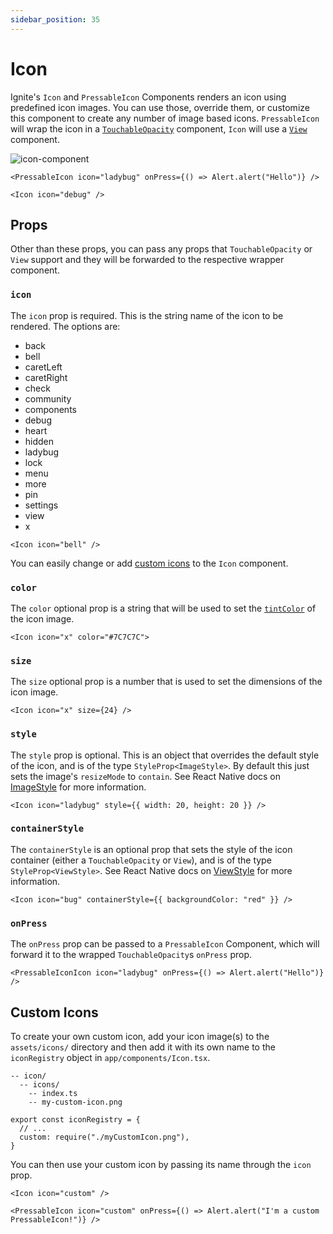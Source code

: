 ```yaml
---
sidebar_position: 35
---
```


# Icon

Ignite's `Icon` and `PressableIcon` Components renders an icon using predefined icon images. You can use those, override them, or customize this component to create any number of image based icons. `PressableIcon` will wrap the icon in a [`TouchableOpacity`](https://reactnative.dev/docs/touchableopacity) component, `Icon` will use a [`View`](https://reactnative.dev/docs/view) component.

![icon-component](https://github.com/user-attachments/assets/25888c72-8bd9-4cbd-b55f-909b0f6b0bca)

```tsx
<PressableIcon icon="ladybug" onPress={() => Alert.alert("Hello")} />
```

```tsx
<Icon icon="debug" />
```

## Props

Other than these props, you can pass any props that `TouchableOpacity` or `View` support and they will be forwarded to the respective wrapper component.

### `icon`

The `icon` prop is required. This is the string name of the icon to be rendered. The options are:

- back
- bell
- caretLeft
- caretRight
- check
- community
- components
- debug
- heart
- hidden
- ladybug
- lock
- menu
- more
- pin
- settings
- view
- x

```tsx
<Icon icon="bell" />
```

You can easily change or add [custom icons](#custom-icons) to the `Icon` component.

### `color`

The `color` optional prop is a string that will be used to set the [`tintColor`](https://reactnative.dev/docs/image-style-props#tintcolor) of the icon image.

```tsx
<Icon icon="x" color="#7C7C7C">
```

### `size`

The `size` optional prop is a number that is used to set the dimensions of the icon image.

```tsx
<Icon icon="x" size={24} />
```

### `style`

The `style` prop is optional. This is an object that overrides the default style of the icon, and is of the type `StyleProp<ImageStyle>`. By default this just sets the image's `resizeMode` to `contain`. See React Native docs on [ImageStyle](https://reactnative.dev/docs/image#style) for more information.

```tsx
<Icon icon="ladybug" style={{ width: 20, height: 20 }} />
```

### `containerStyle`

The `containerStyle` is an optional prop that sets the style of the icon container (either a `TouchableOpacity` or `View`), and is of the type `StyleProp<ViewStyle>`. See React Native docs on [ViewStyle](https://reactnative.dev/docs/view-style-props) for more information.

```tsx
<Icon icon="bug" containerStyle={{ backgroundColor: "red" }} />
```

### `onPress`

The `onPress` prop can be passed to a `PressableIcon` Component, which will forward it to the wrapped `TouchableOpacity`s `onPress` prop.

```tsx
<PressableIconIcon icon="ladybug" onPress={() => Alert.alert("Hello")} />
```

## Custom Icons

To create your own custom icon, add your icon image(s) to the `assets/icons/` directory and then add it with its own name to the `iconRegistry` object in `app/components/Icon.tsx`.

```
-- icon/
  -- icons/
    -- index.ts
    -- my-custom-icon.png
```

```tsx
export const iconRegistry = {
  // ...
  custom: require("./myCustomIcon.png"),
}
```

You can then use your custom icon by passing its name through the `icon` prop.

```tsx
<Icon icon="custom" />
```

```tsx
<PressableIcon icon="custom" onPress={() => Alert.alert("I'm a custom PressableIcon!")} />
```
